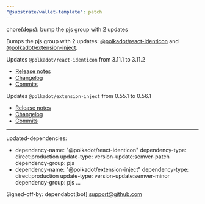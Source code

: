 ```yaml
---
"@substrate/wallet-template": patch
---
```


chore(deps): bump the pjs group with 2 updates

Bumps the pjs group with 2 updates: [@polkadot/react-identicon](https://github.com/polkadot-js/ui/tree/HEAD/packages/react-identicon) and [@polkadot/extension-inject](https://github.com/polkadot-js/extension/tree/HEAD/packages/extension-inject).


Updates `@polkadot/react-identicon` from 3.11.1 to 3.11.2
- [Release notes](https://github.com/polkadot-js/ui/releases)
- [Changelog](https://github.com/polkadot-js/ui/blob/master/CHANGELOG.md)
- [Commits](https://github.com/polkadot-js/ui/commits/v3.11.2/packages/react-identicon)

Updates `@polkadot/extension-inject` from 0.55.1 to 0.56.1
- [Release notes](https://github.com/polkadot-js/extension/releases)
- [Changelog](https://github.com/polkadot-js/extension/blob/master/CHANGELOG.md)
- [Commits](https://github.com/polkadot-js/extension/commits/v0.56.1/packages/extension-inject)

---
updated-dependencies:
- dependency-name: "@polkadot/react-identicon"
  dependency-type: direct:production
  update-type: version-update:semver-patch
  dependency-group: pjs
- dependency-name: "@polkadot/extension-inject"
  dependency-type: direct:production
  update-type: version-update:semver-minor
  dependency-group: pjs
...

Signed-off-by: dependabot[bot] <support@github.com>
